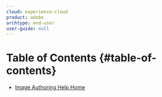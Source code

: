```yaml
---
cloud: experience-cloud
product: adobe
archtype: end-user
user-guide: null
---
```


# Table of Contents {#table-of-contents}

+ [Image Authoring Help Home](c-ia-home.md)
